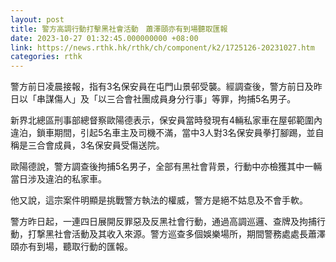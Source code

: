 ```yaml
---
layout: post
title: 警方高調行動打擊黑社會活動　蕭澤頤亦有到場聽取匯報
date: 2023-10-27 01:32:45.000000000 +08:00
link: https://news.rthk.hk/rthk/ch/component/k2/1725126-20231027.htm
categories: rthk
---
```


警方前日凌晨接報，指有3名保安員在屯門山景邨受襲。經調查後，警方前日及昨日以「串謀傷人」及「以三合會社團成員身分行事」等罪，拘捕5名男子。

新界北總區刑事部總督察歐陽德表示，保安員當時發現有4輛私家車在屋邨範圍內違泊，鎖車期間，引起5名車主及司機不滿，當中3人對3名保安員拳打腳踢，並自稱是三合會成員，3名保安員受傷送院。

歐陽德說，警方調查後拘捕5名男子，全部有黑社會背景，行動中亦檢獲其中一輛當日涉及違泊的私家車。

他又說，這宗案件明顯是挑戰警方執法的權威，警方是絕不姑息及不會手軟。

警方昨日起，一連四日展開反罪惡及反黑社會行動，通過高調巡邏、查牌及拘捕行動，打撃黑社會活動及其收入來源。警方巡查多個娛樂場所，期間警務處處長蕭澤頤亦有到場，聽取行動的匯報。
